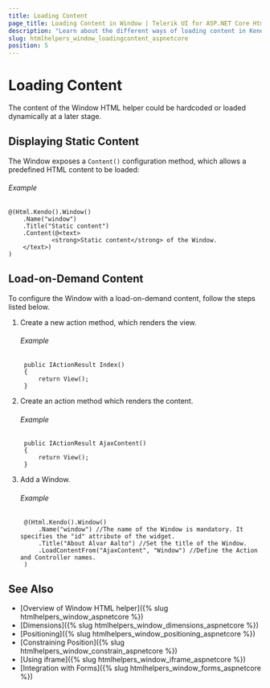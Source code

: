 ```yaml
---
title: Loading Content
page_title: Loading Content in Window | Telerik UI for ASP.NET Core HtmlHelpers
description: "Learn about the different ways of loading content in Kendo UI Window HtmlHelper for ASP.NET Core (MVC 6 or ASP.NET Core MVC)."
slug: htmlhelpers_window_loadingcontent_aspnetcore
position: 5
---
```


# Loading Content

The content of the Window HTML helper could be hardcoded or loaded dynamically at a later stage.

## Displaying Static Content

The Window exposes a `Content()` configuration method, which allows a predefined HTML content to be loaded:

###### Example

    @(Html.Kendo().Window()
        .Name("window")
        .Title("Static content")
        .Content(@<text>
                <strong>Static content</strong> of the Window.
        </text>)
    )

## Load-on-Demand Content

To configure the Window with a load-on-demand content, follow the steps listed below.

1. Create a new action method, which renders the view.

    ###### Example

        public IActionResult Index()
        {
            return View();
        }

1. Create an action method which renders the content.

    ###### Example

        public IActionResult AjaxContent()
        {
            return View();
        }

1. Add a Window.

    ###### Example

        @(Html.Kendo().Window()
            .Name("window") //The name of the Window is mandatory. It specifies the "id" attribute of the widget.
            .Title("About Alvar Aalto") //Set the title of the Window.
            .LoadContentFrom("AjaxContent", "Window") //Define the Action and Controller names.
        )

## See Also

* [Overview of Window HTML helper]({% slug htmlhelpers_window_aspnetcore %})
* [Dimensions]({% slug htmlhelpers_window_dimensions_aspnetcore %})
* [Positioning]({% slug htmlhelpers_window_positioning_aspnetcore %})
* [Constraining Position]({% slug htmlhelpers_window_constrain_aspnetcore %})
* [Using iframe]({% slug htmlhelpers_window_iframe_aspnetcore %})
* [Integration with Forms]({% slug htmlhelpers_window_forms_aspnetcore %})
